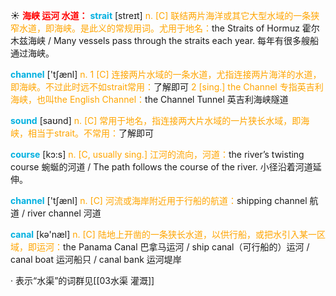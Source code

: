 ☀ <font color="red">**海峡 运河 水道：**</font>
<font color="sky blue">**strait**</font> [streɪt] 
<font color="orange">n. [C] 联结两片海洋或其它大型水域的一条狭窄水道，即海峡。是此义的常规用词。尤用于地名：</font>the Straits of Hormuz 霍尔木兹海峡 / Many vessels pass through the straits each year. 每年有很多艘船通过海峡。

<font color="sky blue">**channel**</font> ['tʃænl] 
<font color="orange">n. 1 [C] 连接两片水域的一条水道，尤指连接两片海洋的水道，即海峡。不过此时远不如strait常用：</font>了解即可 <font color="orange">2 [sing.] the Channel 专指英吉利海峡，也叫the English Channel：</font>the Channel Tunnel 英吉利海峡隧道

<font color="sky blue">**sound**</font> [saʊnd] 
<font color="orange">n. [C] 常用于地名，指连接两大片水域的一片狭长水域，即海峡，相当于strait。不常用：</font>了解即可

<font color="sky blue">**course**</font> [kɔ:s] 
<font color="orange">n. [C, usually sing.] 江河的流向，河道：</font>the river’s twisting course 蜿蜒的河道 / The path follows the course of the river. 小径沿着河道延伸。

<font color="sky blue">**channel**</font> ['tʃænl] 
<font color="orange">n. [C] 河流或海岸附近用于行船的航道：</font>shipping channel 航道 / river channel 河道

<font color="sky blue">**canal**</font> [kə'næl] 
<font color="orange">n. [C] 陆地上开凿的一条狭长水道，以供行船，或把水引入某一区域，即运河：</font>the Panama Canal 巴拿马运河 / ship canal（可行船的）运河 / canal boat 运河船只 / canal bank 运河堤岸

· 表示“水渠”的词群见[[03水渠 灌溉]]

